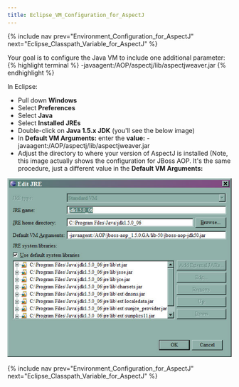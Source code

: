 ```yaml
---
title: Eclipse_VM_Configuration_for_AspectJ
---
```

{% include nav prev="Environment_Configuration_for_AspectJ" next="Eclipse_Classpath_Variable_for_AspectJ" %}

Your goal is to configure the Java VM to include one additional parameter:
{% highlight terminal %}
-javaagent:/AOP/aspectj/lib/aspectjweaver.jar
{% endhighlight %}

In Eclipse:
* Pull down **Windows**
* Select **Preferences**
* Select **Java**
* Select **Installed JREs**
* Double-click on **Java 1.5.x JDK** (you'll see the below image)
* In **Default VM Arguments:** enter the **value:** -javaagent:/AOP/aspectj/lib/aspectjweaver.jar
* Adjust the directory to where your version of AspectJ is installed
(Note, this image actually shows the configuration for JBoss AOP. It's the same procedure, just a different value in the **Default VM Arguments:**

![](../images/JBossAOPJREConfiguration.jpg)

{% include nav prev="Environment_Configuration_for_AspectJ" next="Eclipse_Classpath_Variable_for_AspectJ" %}
